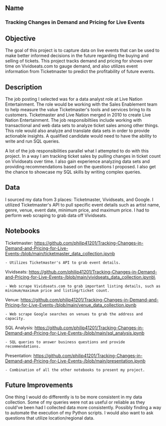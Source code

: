 ## Name
### Tracking Changes in Demand and Pricing for Live Events

## Objective
The goal of this project is to capture data on live events that can be used to make better informed decisions in the future regarding the buying and selling of tickets. This project tracks demand and pricing for shows over time on Vividseats.com to gauge demand, and also utilizes event information from Ticketmaster to predict the profitability of future events.

## Description
The job posting I selected was for a data analyst role at Live Nation Entertainment. The role would be working with the Sales Enablement team to help measure the value Ticketmaster's tools and services bring to its customers. Ticketmaster and Live Nation merged in 2010 to create Live Nation Entertainment. The job responsibiltiies include working with transactional and web data sets to analyze ticket sales among other things. This role would also analyze and translate data sets in order to provide actionable insights. A qualified candidate would need to have the ability to write and run SQL queries.

A lot of the job responsibilities parallel what I attempted to do with this project. In a way I am tracking ticket sales by pulling changes in ticket count on Vividseats over time. I also gain experience analyzing data sets and providing recommendations based on the questions I proposed. I also get the chance to showcase my SQL skills by writing complex queries.

## Data
I sourced my data from 3 places: Ticketmaster, Vividseats, and Google. I utilized Ticketmaster's API to pull specific event details such as artist name, genre, venue, event date, minimum price, and maximum price. I had to perform web scraping to grab data off Vividseats. 

## Notebooks
Ticketmaster: https://github.com/philip41201/Tracking-Changes-in-Demand-and-Pricing-for-Live-Events-/blob/main/ticketmaster_data_collection.ipynb
    
    - Utilizes Ticketmaster's API to grab event details.

Vividseats: https://github.com/philip41201/Tracking-Changes-in-Demand-and-Pricing-for-Live-Events-/blob/main/vividseats_data_collection.ipynb\
    
    - Web scrape Vividseats.com to grab important listing details, such as minimum/maximum price and listing/ticket count.

Venue: https://github.com/philip41201/Tracking-Changes-in-Demand-and-Pricing-for-Live-Events-/blob/main/venue_data_collection.ipynb
   
    - Web scrape Google searches on venues to grab the address and capacity.

SQL Analysis: https://github.com/philip41201/Tracking-Changes-in-Demand-and-Pricing-for-Live-Events-/blob/main/sql_analysis.ipynb
    
    - SQL queries to answer business questions and provide recommendations.

Presentation: https://github.com/philip41201/Tracking-Changes-in-Demand-and-Pricing-for-Live-Events-/blob/main/presentation.ipynb
    
    - Combination of all the other notebooks to present my project.

## Future Improvements
One thing I would do differently is to be more consistent in my data collection. Some of my queries were not as useful or reliable as they could've been had I collected data more consistently. Possibly finding a way to automate the execution of my Python scripts.
I would also want to ask questions that utilize location/regional data.